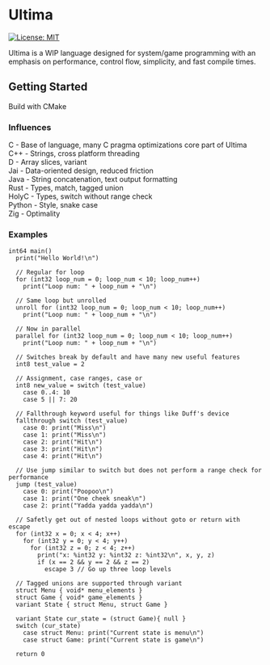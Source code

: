 # Ultima

[![License: MIT](https://img.shields.io/badge/License-MIT-yellow.svg)](https://opensource.org/licenses/MIT)

Ultima is a WIP language designed for system/game programming with an emphasis on performance, control flow, simplicity, and fast compile times.

## Getting Started

Build with CMake<br/>

### Influences

C - Base of language, many C pragma optimizations core part of Ultima<br>
C++ - Strings, cross platform threading<br>
D - Array slices, variant<br>
Jai - Data-oriented design, reduced friction<br>
Java - String concatenation, text output formatting<br>
Rust - Types, match, tagged union<br>
HolyC - Types, switch without range check<br>
Python - Style, snake case<br>
Zig - Optimality<br>

### Examples

```
int64 main()
  print("Hello World!\n")

  // Regular for loop
  for (int32 loop_num = 0; loop_num < 10; loop_num++)
    print("Loop num: " + loop_num + "\n")

  // Same loop but unrolled
  unroll for (int32 loop_num = 0; loop_num < 10; loop_num++)
    print("Loop num: " + loop_num + "\n")

  // Now in parallel
  parallel for (int32 loop_num = 0; loop_num < 10; loop_num++)
    print("Loop num: " + loop_num + "\n")

  // Switches break by default and have many new useful features
  int8 test_value = 2

  // Assignment, case ranges, case or
  int8 new_value = switch (test_value)
    case 0..4: 10
    case 5 || 7: 20

  // Fallthrough keyword useful for things like Duff's device
  fallthrough switch (test_value)
    case 0: print("Miss\n")
    case 1: print("Miss\n")
    case 2: print("Hit\n")
    case 3: print("Hit\n")
    case 4: print("Hit\n")

  // Use jump similar to switch but does not perform a range check for performance
  jump (test_value)
    case 0: print("Poopoo\n")
    case 1: print("One cheek sneak\n")
    case 2: print("Yadda yadda yadda\n")

  // Safetly get out of nested loops without goto or return with escape
  for (int32 x = 0; x < 4; x++)
    for (int32 y = 0; y < 4; y++)
      for (int32 z = 0; z < 4; z++)
        print("x: %int32 y: %int32 z: %int32\n", x, y, z)
        if (x == 2 && y == 2 && z == 2)
          escape 3 // Go up three loop levels

  // Tagged unions are supported through variant
  struct Menu { void* menu_elements }
  struct Game { void* game_elements }
  variant State { struct Menu, struct Game }

  variant State cur_state = (struct Game){ null }
  switch (cur_state)
    case struct Menu: print("Current state is menu\n")
    case struct Game: print("Current state is game\n")

  return 0
```